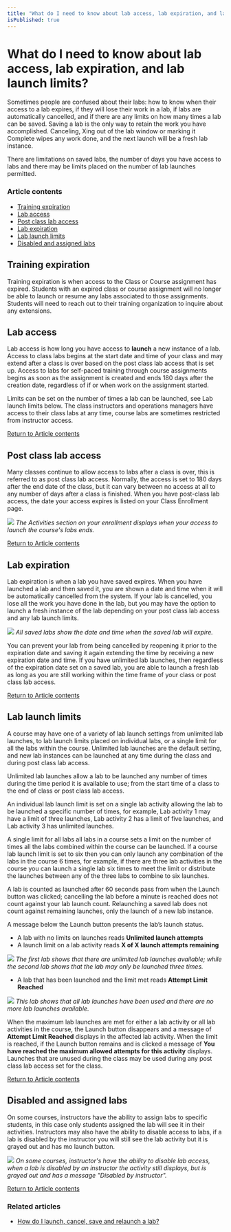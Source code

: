 ```yaml
---
title: "What do I need to know about lab access, lab expiration, and lab launch limits?"
isPublished: true
---
```


# What do I need to know about lab access, lab expiration, and lab launch limits?

Sometimes people are confused about their labs: how to know when their access to a lab expires, if they will lose their work in a lab, if labs are automatically cancelled, and if there are any limits on how many times a lab can be saved. 
Saving a lab is the only way to retain the work you have accomplished. Canceling, Xing out of the lab window or marking it Complete wipes any work done, and the next launch will be a fresh lab instance.

There are limitations on saved labs, the number of days you have access to labs and there may be limits placed on the number of lab launches permitted. 

### Article contents
* [Training expiration](#training-expiration)
* [Lab access](#lab-access)
* [Post class lab access](#post-class-lab-access)
* [Lab expiration](#lab-expiration)
* [Lab launch limits](#lab-launch-limits)
* [Disabled and assigned labs](#disabled-and-assigned-labs)

## Training expiration 
Training expiration is when access to the Class or Course assignment has expired. Students with an expired class or course assignment will no longer be able to launch or resume any labs associated to those assignments. Students will need to reach out to their training organization to inquire about any extensions. 

## Lab access 
Lab access is how long you have access to **launch** a new instance of a lab. Access to class labs begins at the start date and time of your class and may extend after a class is over based on the post class lab access that is set up. Access to labs for self-paced training through course assignments begins as soon as the assignment is created and ends 180 days after the creation date, regardless of if or when work on the assignment started.

Limits can be set on the number of times a lab can be launched, see Lab launch limits below.
The class instructors and operations managers have access to their class labs at any time, course labs are sometimes restricted from instructor access.

[Return to Article contents](#article-contents)

## Post class lab access
Many classes continue to allow access to labs after a class is over, this is referred to as post class lab access. Normally, the access is set to 180 days after the end date of the class, but it can vary between no access at all to any number of days after a class is finished. When you have post-class lab access, the date your access expires is listed on your Class Enrollment page. 

![](/tms/images/lab-expiration.png) 
_The Activities section on your enrollment displays when your access to launch the course's labs ends._

[Return to Article contents](#article-contents)

## Lab expiration
Lab expiration is when a lab you have saved expires. When you have launched a lab and then saved it, you are shown a date and time when it will be automatically cancelled from the system. If your lab is cancelled, you lose all the work you have done in the lab, but you may have the option to launch a fresh instance of the lab depending on your post class lab access and any lab launch limits.

![](/tms/images/lab-expiration-date1.png)
_All saved labs show the date and time when the saved lab will expire._

You can prevent your lab from being cancelled by reopening it prior to the expiration date and saving it again extending the time by receiving a new expiration date and time. If you have unlimited lab launches, then regardless of the expiration date set on a saved lab, you are able to launch a fresh lab as long as you are still working within the time frame of your class or post class lab access.

[Return to Article contents](#article-contents)

## Lab launch limits
A course may have one of a variety of lab launch settings from unlimited lab launches, to lab launch limits placed on individual labs, or a single limit for all the labs within the course. Unlimited lab launches are the default setting, and new lab instances can be launched at any time during the class and during post class lab access. 

Unlimited lab launches allow a lab to be launched any number of times during the time period it is available to use; from the start time of a class to the end of class or post class lab access. 

An individual lab launch limit is set on a single lab activity allowing the lab to be launched a specific number of times, for example, Lab activity 1 may have a limit of three launches, Lab activity 2 has a limit of five launches, and Lab activity 3 has unlimited launches. 

A single limit for all labs all labs in a course sets a limit on the number of times all the labs combined within the course can be launched. If a course lab launch limit is set to six then you can only launch any combination of the labs in the course 6 times, for example, if there are three lab activities in the course you can launch a single lab six times to meet the limit or distribute the launches between any of the three labs to combine to six launches.

A lab is counted as launched after 60 seconds pass from when the Launch button was clicked; cancelling the lab before a minute is reached does not count against your lab launch count. Relaunching a saved lab does not count against remaining launches, only the launch of a new lab instance. 

A message below the Launch button presents the lab’s launch status. 
* A lab with no limits on launches reads **Unlimited launch attempts**
* A launch limit on a lab activity reads **X of X launch attempts remaining**

![](/tms/images/unlimited-lab-launch-limit.png)
_The first lab shows that there are unlimited lab launches available; while the second lab shows that the lab may only be launched three times._

* A lab that has been launched and the limit met reads **Attempt Limit Reached**

![](/tms/images/attempt-limit-reached.png)
_This lab shows that all lab launches have been used and there are no more lab launches available._

When the maximum lab launches are met for either a lab activity or all lab activities in the course, the Launch button disappears and a message of **Attempt Limit Reached** displays in the affected lab activity. When the limit is reached, if the Launch button remains and is clicked a message of **You have reached the maximum allowed attempts for this activity** displays. Launches that are unused during the class may be used during any post class lab access set for the class.


[Return to Article contents](#article-contents)

## Disabled and assigned labs
On some courses, instructors have the ability to assign labs to specific students, in this case only students assigned the lab will see it in their activities. Instructors may also have the ability to disable access to labs, if a lab is disabled by the instructor you will still see the lab activity but it is grayed out and has mo launch button. 

![](/tms/images/instruct-disabled-lab.png) 
_On some courses, instructor's have the ability to disable lab access, when a lab is disabled by an instructor the activity still displays, but is grayed out and has a message "Disabled by instructor"._

[Return to Article contents](#article-contents)

### Related articles

* [How do I launch, cancel, save and relaunch a lab?](/tms/end-user-student-faqs/lab-access/cancel-lab.md)

<!--search terms-->
<div hidden>
<b>unable to access training</b>
<b>training not appearing</b>
<b>training access</b>
<b>lab access</b>
</div>